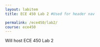 ```yaml
---
layout: labitem
title: ECE 450 Lab 2 #Used for header nav

permalink: /ece450/lab2/
course: ece450
---
```


Will host ECE 450 Lab 2
